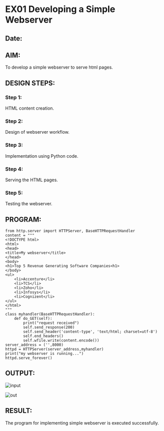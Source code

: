 # EX01 Developing a Simple Webserver
## Date:

## AIM:
To develop a simple webserver to serve html pages.

## DESIGN STEPS:
### Step 1: 
HTML content creation.

### Step 2:
Design of webserver workflow.

### Step 3:
Implementation using Python code.

### Step 4:
Serving the HTML pages.

### Step 5:
Testing the webserver.

## PROGRAM:
```
from http.server import HTTPServer, BaseHTTPRequestHandler
content = """
<!DOCTYPE html>
<html>
<head>
<title>My webserver</title>
</head>
<body>
<h1>Top 5 Revenue Generating Software Companies<h1>
</body>
<ul>
    <li>Accenture</li>
    <li>TCS</li>
    <li>Zoho</li>
    <li>Infosys</li>
    <li>Cognizent</li>
</ul>
</html>
"""
class myhandler(BaseHTTPRequestHandler):
    def do_GET(self):
        print("request received")
        self.send_response(200)
        self.send_header('content-type', 'text/html; charset=utf-8')
        self.end_headers()
        self.wfile.write(content.encode())
server_address = ('',8000)
httpd = HTTPServer(server_address,myhandler)
print("my webserver is running...")
httpd.serve_forever()
```

## OUTPUT:
![input](https://github.com/jaswanth-1723/simplewebserver/assets/127680667/39102018-ce21-49c0-9359-e71f6bfdfb98)

![out](https://github.com/jaswanth-1723/simplewebserver/assets/127680667/3dcf1f5c-5aa7-4678-b5ef-b022a9fca9dd)



## RESULT:
The program for implementing simple webserver is executed successfully.
